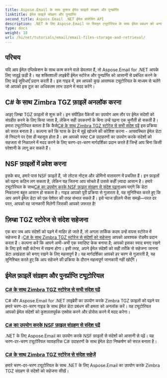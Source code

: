 ```yaml
---
title: Aspose.Email के साथ कुशल ईमेल फ़ाइलें संग्रहण और पुनर्प्राप्ति
linktitle: ईमेल फ़ाइलें संग्रहण और पुनर्प्राप्ति
second_title: Aspose.Email .NET ईमेल प्रोसेसिंग API
description: .NET के लिए Aspose.Email पर विस्तृत ट्यूटोरियल के साथ ईमेल प्रबंधन को अनलॉक करें, जिसमें C# में Zimbra TGZ और NSF फ़ाइल हैंडलिंग शामिल है।
type: docs
weight: 18
url: /hi/net/tutorials/email/email-files-storage-and-retrieval/
---
```

## परिचय

यदि आप ईमेल एप्लिकेशन के साथ काम करने वाले डेवलपर हैं, तो Aspose.Email for .NET आपके लिए जादुई छड़ी है। यह शक्तिशाली लाइब्रेरी ईमेल स्टोरेज और पुनर्प्राप्ति को आसानी से प्रबंधित करने के लिए कई सुविधाएँ प्रदान करती है। इस गाइड में, हम आपको कुछ आवश्यक ट्यूटोरियल के माध्यम से चलेंगे जो आपको इस टूल का अधिकतम लाभ उठाने में मदद करेंगे।

## C# के साथ Zimbra TGZ फ़ाइलें अनलॉक करना
आइए ज़िम्ब्रा TGZ फ़ाइलों से शुरू करें। इन संपीड़ित पैकेजों का उपयोग आम तौर पर ईमेल संदेशों को संग्रहीत करने के लिए किया जाता है, लेकिन सही उपकरणों के बिना उन्हें पढ़ना एक चुनौती हो सकती है। हमारा ट्यूटोरियल बताता है कि कैसे[C# के साथ Zimbra TGZ स्टोरेज से सभी संदेश पढ़ें](./read-all-messages-from-zimbra-tgz-storage/) इस प्रक्रिया को सरल बनाता है। कल्पना करें कि घास के ढेर में सुई खोजने की कोशिश करना - अव्यवस्थित ईमेल डेटा से निपटने पर ऐसा ही महसूस होता है। हम आपको स्पष्ट C# उदाहरणों का उपयोग करके संदेशों को सहजता से निकालने में मदद करने के लिए चरण-दर-चरण मार्गदर्शिका प्रदान करते हैं जिन्हें आप बिना किसी परेशानी के लागू कर सकते हैं। 

## NSF फ़ाइलों में प्रवेश करना
 इसके बाद, हमारे पास NSF फ़ाइलें हैं, जो लोटस नोट्स और डोमिनो वातावरण में प्रचलित हैं। इन फ़ाइलों को पढ़ना कठिन लग सकता है, लेकिन यह जितना आप सोचते हैं उससे कहीं ज़्यादा आसान है। हमारे ट्यूटोरियल के साथ[C# का उपयोग करके NSF फ़ाइल संग्रहण से संदेश पढ़ना](./read-messages-from-nsf-files-storage/)आप पाएंगे कि डेटा निकालना बहुत आसान हो सकता है। गाइड आपको पूरी प्रक्रिया से गुज़ारता है, यह सुनिश्चित करते हुए कि आप अपने ईमेल डेटा को एक पेशेवर की तरह संभाल सकते हैं। इसे प्याज छीलने जैसा समझें—परत दर परत, आपको वह जानकारी मिलेगी जिसकी आपको ज़रूरत है!

## ज़िम्ब्रा TGZ स्टोरेज से संदेश सहेजना
 एक बार जब आप संदेशों को पढ़ने में माहिर हो जाते हैं, तो अगला तार्किक कदम उन्हें वापस स्टोरेज में सहेजना है।[C# के साथ Zimbra TGZ स्टोरेज से संदेशों को सहेजना](./save-messages-from-zimbra-tgz-storage/) आपको आवश्यक रोडमैप प्रदान करता है। कल्पना करें कि आपने अभी-अभी एक स्वादिष्ट केक बनाया है; आपको इसका स्वाद बनाए रखने के लिए इसे सही कंटेनर में रखना होगा। इसी तरह, अपने ईमेल संदेशों को सही तरीके से सहेजना जानना डेटा अखंडता को बनाए रखने के लिए महत्वपूर्ण है। यह मार्गदर्शिका आपको हर चरण से गुज़ारती है, यह सुनिश्चित करते हुए कि आप सहेजने की प्रक्रिया के दौरान महत्वपूर्ण जानकारी नहीं खोएँगे।

## ईमेल फ़ाइलें संग्रहण और पुनर्प्राप्ति ट्यूटोरियल
### [C# के साथ Zimbra TGZ स्टोरेज से सभी संदेश पढ़ें](./read-all-messages-from-zimbra-tgz-storage/)
C# और Aspose.Email for .NET लाइब्रेरी का उपयोग करके Zimbra TGZ फ़ाइलों को पढ़ने पर हमारे चरण-दर-चरण गाइड के साथ ईमेल डेटा प्रबंधन की क्षमता को अनलॉक करें। यह ट्यूटोरियल आपको ईमेल संदेशों को कुशलतापूर्वक एक्सेस करने और प्रोसेस करने में मदद करेगा।
### [C# का उपयोग करके NSF फ़ाइल संग्रहण से संदेश पढ़ें](./read-messages-from-nsf-files-storage/)
.NET के लिए Aspose.Email का उपयोग करके NSF फ़ाइलों से संदेशों को आसानी से पढ़ें। यह चरण-दर-चरण ट्यूटोरियल व्यावहारिक C# उदाहरणों के साथ ईमेल डेटा निष्कर्षण को सरल बनाता है।
### [C# के साथ Zimbra TGZ स्टोरेज से संदेश सहेजें](./save-messages-from-zimbra-tgz-storage/)
हमारे चरण-दर-चरण ट्यूटोरियल के साथ .NET के लिए Aspose.Email का उपयोग करके Zimbra TGZ संग्रहण से संदेशों को सहेजना सीखें।